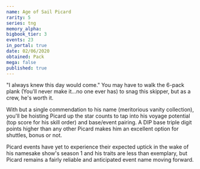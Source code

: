```yaml
---
name: Age of Sail Picard
rarity: 5
series: tng
memory_alpha:
bigbook_tier: 3
events: 23
in_portal: true
date: 02/06/2020
obtained: Pack
mega: false
published: true
---
```


"I always knew this day would come." You may have to walk the 6-pack plank (You'll never make it...no one ever has) to snag this skipper, but as a crew, he's worth it.

With but a single commendation to his name (meritorious vanity collection), you'll be hoisting Picard up the star counts to tap into his voyage potential (top score for his skill order) and base/event pairing. A DIP base triple digit points higher than any other Picard makes him an excellent option for shuttles, bonus or not.

Picard events have yet to experience their expected uptick in the wake of his namesake show's season 1 and his traits are less than exemplary, but Picard remains a fairly reliable and anticipated event name moving forward.

